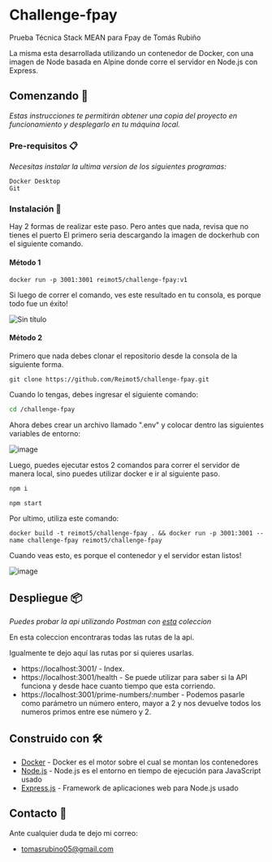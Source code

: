 # Challenge-fpay
Prueba Técnica Stack MEAN para Fpay de Tomás Rubiño

La misma esta desarrollada utilizando un contenedor de Docker, con una imagen de Node basada en Alpine donde corre el servidor en Node.js con Express.

## Comenzando 🚀

_Estas instrucciones te permitirán obtener una copia del proyecto en funcionamiento y desplegarlo en tu máquina local._

### Pre-requisitos 📋

_Necesitas instalar la ultima version de los siguientes programas:_

```
Docker Desktop
Git
```

### Instalación 🔧

Hay 2 formas de realizar este paso. Pero antes que nada, revisa que no tienes el puerto
El primero seria descargando la imagen de dockerhub con el siguiente comando.


#### Método 1

```docker
docker run -p 3001:3001 reimot5/challenge-fpay:v1
```
Si luego de correr el comando, ves este resultado en tu consola, es porque todo fue un éxito!

![Sin título](https://user-images.githubusercontent.com/56139749/151352454-7d040495-afb6-4f02-aefc-9f72c95faa70.png)


#### Método 2

Primero que nada debes clonar el repositorio desde la consola de la siguiente forma.
```git
git clone https://github.com/Reimot5/challenge-fpay.git
```
Cuando lo tengas, debes ingresar el siguiente comando:
```bash
cd /challenge-fpay
```
Ahora debes crear un archivo llamado ".env" y colocar dentro las siguientes variables de entorno:

![image](https://user-images.githubusercontent.com/56139749/151357551-21f4a043-b85c-4395-9845-5d131992165e.png)

Luego, puedes ejecutar estos 2 comandos para correr el servidor de manera local, sino puedes utilizar docker e ir al siguiente paso.
```bash
npm i
```

```bash
npm start
```

Por ultimo, utiliza este comando:
```docker
docker build -t reimot5/challenge-fpay . && docker run -p 3001:3001 --name challenge-fpay reimot5/challenge-fpay
```
Cuando veas esto, es porque el contenedor y el servidor estan listos!

![image](https://user-images.githubusercontent.com/56139749/151355874-07fa314c-04c4-4f2f-b147-96af468dd077.png)


## Despliegue 📦

_Puedes probar la api utilizando Postman con [esta](https://github.com/Reimot5/challenge-fpay/blob/main/Collection%20for%20Reimot5-challenge-fpay.postman_collection.json) coleccion_

En esta coleccion encontraras todas las rutas de la api.

Igualmente te dejo aquí las rutas por si quieres usarlas.

* https://localhost:3001/ - Index.
* https://localhost:3001/health - Se puede utilizar para saber si la API funciona y desde hace cuanto tiempo que esta corriendo.
* https://localhost:3001/prime-numbers/:number - Podemos pasarle como parámetro un número entero, mayor a 2 y nos devuelve todos los numeros primos entre ese número y 2.

## Construido con 🛠️

* [Docker](https://www.docker.com/) - Docker es el motor sobre el cual se montan los contenedores
* [Node.js](https://nodejs.org/es/) - Node.js es el entorno en tiempo de ejecución para JavaScript usado
* [Express.js](https://expressjs.com/es/) - Framework de aplicaciones web para Node.js usado

## Contacto 📄

Ante cualquier duda te dejo mi correo:

* tomasrubino05@gmail.com
